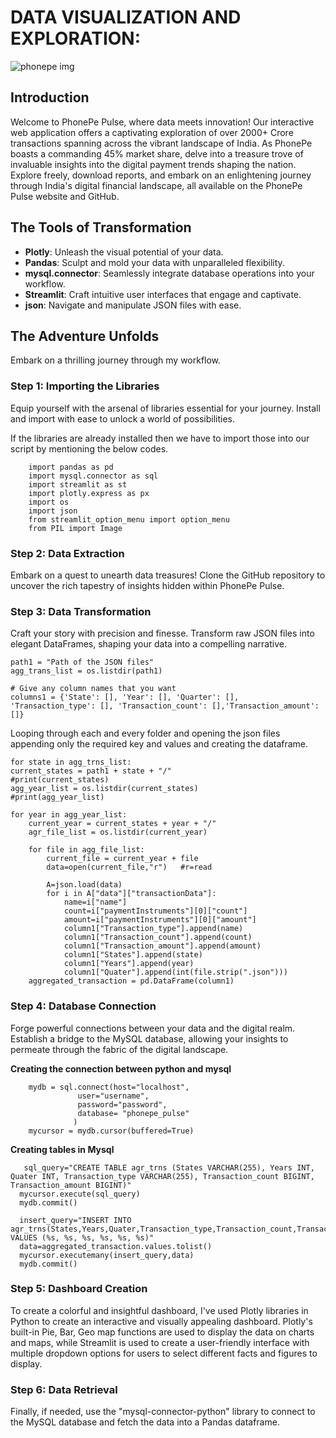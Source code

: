 # DATA VISUALIZATION AND EXPLORATION: 
![phonepe img](https://github.com/TamizHari/Phonepe-pulse-Data-Visualization-proj/assets/164135407/2a91d382-16d0-4a9b-b816-162ed854e255)

## Introduction

Welcome to PhonePe Pulse, where data meets innovation! Our interactive web application offers a captivating exploration of over 2000+ Crore transactions spanning across the vibrant landscape of India. As PhonePe boasts a commanding 45% market share, delve into a treasure trove of invaluable insights into the digital payment trends shaping the nation. Explore freely, download reports, and embark on an enlightening journey through India's digital financial landscape, all available on the PhonePe Pulse website and GitHub.

## The Tools of Transformation

- **Plotly**: Unleash the visual potential of your data.
- **Pandas**: Sculpt and mold your data with unparalleled flexibility.
- **mysql.connector**: Seamlessly integrate database operations into your workflow.
- **Streamlit**: Craft intuitive user interfaces that engage and captivate.
- **json**: Navigate and manipulate JSON files with ease.

## The Adventure Unfolds

Embark on a thrilling journey through my workflow.

### Step 1: Importing the Libraries

Equip yourself with the arsenal of libraries essential for your journey. Install and import with ease to unlock a world of possibilities.

If the libraries are already installed then we have to import those into our script by mentioning the below codes.

        import pandas as pd
        import mysql.connector as sql
        import streamlit as st
        import plotly.express as px
        import os
        import json
        from streamlit_option_menu import option_menu
        from PIL import Image
  
 

### Step 2: Data Extraction
Embark on a quest to unearth data treasures! Clone the GitHub repository to uncover the rich tapestry of insights hidden within PhonePe Pulse.

### Step 3: Data Transformation
Craft your story with precision and finesse. Transform raw JSON files into elegant DataFrames, shaping your data into a compelling narrative.
    
    path1 = "Path of the JSON files"
    agg_trans_list = os.listdir(path1)

    # Give any column names that you want
    columns1 = {'State': [], 'Year': [], 'Quarter': [], 'Transaction_type': [], 'Transaction_count': [],'Transaction_amount': []}

Looping through each and every folder and opening the json files appending only the required key and values and creating the dataframe.

    for state in agg_trns_list:
    current_states = path1 + state + "/"
    #print(current_states)
    agg_year_list = os.listdir(current_states)
    #print(agg_year_list)
    
    for year in agg_year_list:
        current_year = current_states + year + "/"
        agr_file_list = os.listdir(current_year)

        for file in agg_file_list:
            current_file = current_year + file 
            data=open(current_file,"r")   #r=read

            A=json.load(data)
            for i in A["data"]["transactionData"]:
                name=i["name"]
                count=i["paymentInstruments"][0]["count"]
                amount=i["paymentInstruments"][0]["amount"]
                column1["Transaction_type"].append(name)
                column1["Transaction_count"].append(count)
                column1["Transaction_amount"].append(amount)
                column1["States"].append(state)
                column1["Years"].append(year)
                column1["Quater"].append(int(file.strip(".json")))
        aggregated_transaction = pd.DataFrame(column1)
    

### Step 4: Database Connection
Forge powerful connections between your data and the digital realm. Establish a bridge to the MySQL database, allowing your insights to permeate through the fabric of the digital landscape.

   **Creating the connection between python and mysql**
   
        mydb = sql.connect(host="localhost",
                   user="username",
                   password="password",
                   database= "phonepe_pulse"
                  )
        mycursor = mydb.cursor(buffered=True)
        
   **Creating tables in Mysql**
   
       sql_query="CREATE TABLE agr_trns (States VARCHAR(255), Years INT, Quater INT, Transaction_type VARCHAR(255), Transaction_count BIGINT, Transaction_amount BIGINT)"
      mycursor.execute(sql_query)
      mydb.commit()
      
      insert_query="INSERT INTO agr_trns(States,Years,Quater,Transaction_type,Transaction_count,Transaction_amount) VALUES (%s, %s, %s, %s, %s, %s)"
      data=aggregated_transaction.values.tolist()
      mycursor.executemany(insert_query,data)
      mydb.commit()

### Step 5: Dashboard Creation
To create a colorful and insightful dashboard, I've used Plotly libraries in Python to create an interactive and visually appealing dashboard. Plotly's built-in Pie, Bar, Geo map functions are used to display the data on charts and maps, while Streamlit is used to create a user-friendly interface with multiple dropdown options for users to select different facts and figures to display.

### Step 6: Data Retrieval
Finally, if needed, use the "mysql-connector-python" library to connect to the MySQL database and fetch the data into a Pandas dataframe.





